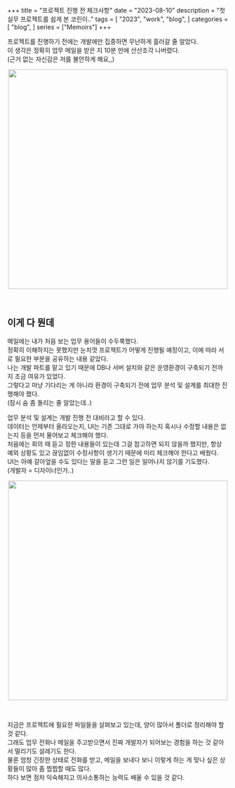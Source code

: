 +++
title = "프로젝트 진행 전 체크사항"
date = "2023-08-10"
description = "첫 실무 프로젝트를 쉽게 본 코린이.."
tags = [
    "2023",
    "work",
    "blog",
]
categories = [
    "blog",
]
series = ["Memoirs"]
+++

프로젝트를 진행하기 전에는 개발에만 집중하면 무난하게 흘러갈 줄 알았다. <br> 이 생각은 정확히 업무 메일을 받은 지 10분 만에 산산조각 나버렸다. <br> (근거 없는 자신감은 저를 불안하게 해요,,)

<p align="center"><img src="https://github.com/kmseunh/css-design-tools/assets/105186724/b10d883b-46a0-4794-be35-c8a781e98a89" width="500"></p>

<!--more-->

<br>

## 이게 다 뭔데

메일에는 내가 처음 보는 업무 용어들이 수두룩했다. <br>
정확히 이해하지는 못했지만 눈치껏 프로젝트가 어떻게 진행될 예정이고, 이에 따라 서로 필요한 부분을 공유하는 내용 같았다. <br>
나는 개발 파트를 맡고 있기 때문에 DB나 서버 설치와 같은 운영환경이 구축되기 전까지 조금 여유가 있었다. <br>
그렇다고 마냥 기다리는 게 아니라 환경이 구축되기 전에 업무 분석 및 설계를 최대한 진행해야 했다. <br>
(잠시 숨 좀 돌리는 줄 알았는데..)
<br>

업무 분석 및 설계는 개발 진행 전 대비라고 할 수 있다. <br>
데이터는 언제부터 올라오는지, UI는 기존 그대로 가야 하는지 혹시나 수정할 내용은 없는지 등을 먼저 물어보고 체크해야 했다. <br>
처음에는 회의 때 듣고 정한 내용들이 있는데 그걸 참고하면 되지 않을까 했지만, 항상 예외 상황도 있고 끊임없이 수정사항이 생기기 때문에 미리 체크해야 한다고 배웠다. <br>
UI는 아예 갈아엎을 수도 있다는 말을 듣고 그런 일은 일어나지 않기를 기도했다. <br>
(개발자 = 디자이너인가..)

<p align="center"><img src="https://github.com/kmseunh/css-design-tools/assets/105186724/1bf40448-4d29-49b4-95dd-33df53989357" width="500"></p>

<br>

지금은 프로젝트에 필요한 파일들을 살펴보고 있는데, 양이 많아서 폴더로 정리해야 할 것 같다. <br>
그래도 업무 전화나 메일을 주고받으면서 진짜 개발자가 되어보는 경험을 하는 것 같아서 떨리기도 설레기도 한다. <br>
물론 엄청 긴장한 상태로 전화를 받고, 메일을 보내다 보니 이렇게 하는 게 맞나 싶은 상황들이 많아 좀 찝찝할 때도 많다. <br>
하다 보면 점차 익숙해지고 의사소통하는 능력도 배울 수 있을 것 같다.
